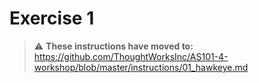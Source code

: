 # Exercise 1

> :warning: **These instructions have moved to:** https://github.com/ThoughtWorksInc/AS101-4-workshop/blob/master/instructions/01_hawkeye.md
